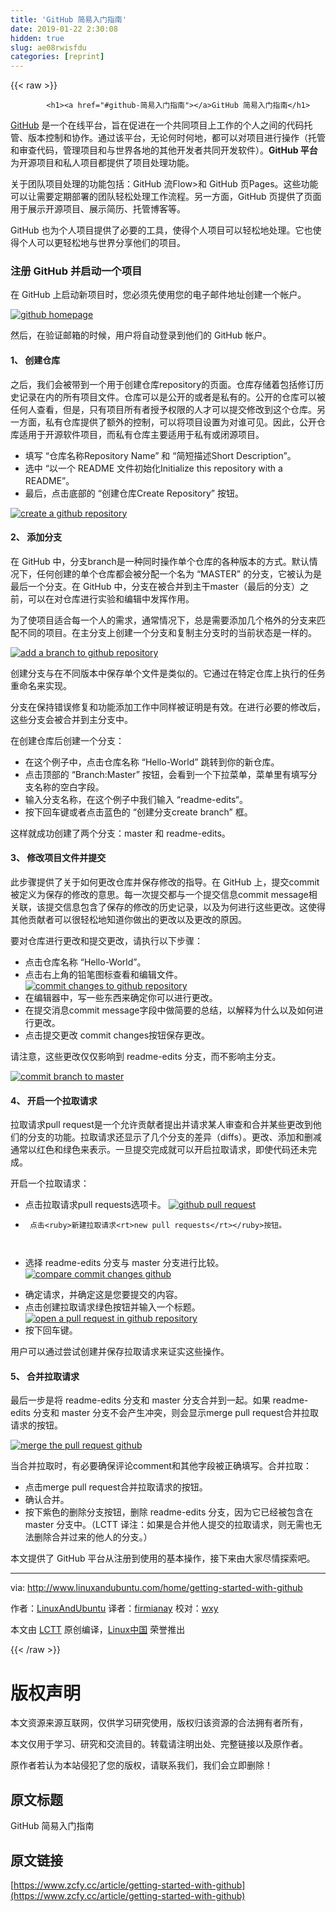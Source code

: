 ```yaml
---
title: 'GitHub 简易入门指南' 
date: 2019-01-22 2:30:08
hidden: true
slug: ae08rwisfdu
categories: [reprint]
---
```


{{< raw >}}

            <h1><a href="#github-简易入门指南"></a>GitHub 简易入门指南</h1>
<p><a href="https://github.com/">GitHub</a> 是一个在线平台，旨在促进在一个共同项目上工作的个人之间的代码托管、版本控制和协作。通过该平台，无论何时何地，都可以对项目进行操作（托管和审查代码，管理项目和与世界各地的其他开发者共同开发软件）。<strong>GitHub 平台</strong>为开源项目和私人项目都提供了项目处理功能。</p>
<p>关于团队项目处理的功能包括：GitHub 流Flow&gt;和 GitHub 页Pages。这些功能可以让需要定期部署的团队轻松处理工作流程。另一方面，GitHub 页提供了页面用于展示开源项目、展示简历、托管博客等。</p>
<p>GitHub 也为个人项目提供了必要的工具，使得个人项目可以轻松地处理。它也使得个人可以更轻松地与世界分享他们的项目。</p>
<h3><a href="#注册-github-并启动一个项目"></a>注册 GitHub 并启动一个项目</h3>
<p>在 GitHub 上启动新项目时，您必须先使用您的电子邮件地址创建一个帐户。</p>
<p><a href="http://www.linuxandubuntu.com/uploads/2/1/1/5/21152474/github-homepage_orig.jpg"><img src="https://p0.ssl.qhimg.com/t01d0f802eb069de5a1.jpg" alt="github homepage"></a></p>
<p>然后，在验证邮箱的时候，用户将自动登录到他们的 GitHub 帐户。</p>
<h4><a href="#1-创建仓库"></a>1、 创建仓库</h4>
<p>之后，我们会被带到一个用于创建仓库repository的页面。​仓库存储着包括修订历史记录在内的所有项目文件。仓库可以是公开的或者是私有的。公开的仓库可以被任何人查看，但是，只有项目所有者授予权限的人才可以提交修改到这个仓库。另一方面，私有仓库提供了额外的控制，可以将项目设置为对谁可见。因此，公开仓库适用于开源软件项目，而私有仓库主要适用于私有或闭源项目。</p>
<ul>
<li>填写 “仓库名称Repository Name” 和 “简短描述Short Description”。</li>
<li>选中 “以一个 README 文件初始化Initialize this repository with a README”。</li>
<li>最后，点击底部的 “创建仓库Create Repository” 按钮。</li>
</ul>
<p><a href="http://www.linuxandubuntu.com/uploads/2/1/1/5/21152474/create-a-github-repository_orig.jpg"><img src="https://p0.ssl.qhimg.com/t010395597f04501a2c.jpg" alt="create a github repository"></a></p>
<h4><a href="#2-添加分支"></a>2、 添加分支</h4>
<p>在 GitHub 中，分支branch是一种同时操作单个仓库的各种版本的方式。默认情况下，任何创建的单个仓库都会被分配一个名为 “MASTER” 的分支，它被认为是最后一个分支。在 GitHub 中，分支在被合并到主干master（最后的分支）之前，可以在对仓库进行实验和编辑中发挥作用。</p>
<p>为了使项目适合每一个人的需求，通常情况下，总是需要添加几个格外的分支来匹配不同的项目。在主分支上创建一个分支和复制主分支时的当前状态是一样的。</p>
<p><a href="http://www.linuxandubuntu.com/uploads/2/1/1/5/21152474/add-a-branch-to-github-repository_orig.jpg"><img src="https://p0.ssl.qhimg.com/t01518ba54d443e42f4.jpg" alt="add a branch to github repository"></a></p>
<p>创建分支与在不同版本中保存单个文件是类似的。它通过在特定仓库上执行的任务重命名来实现。</p>
<p>分支在保持错误修复和功能添加工作中同样被证明是有效。在进行必要的修改后，这些分支会被合并到主分支中。</p>
<p>在创建仓库后创建一个分支：</p>
<ul>
<li>在这个例子中，点击仓库名称 “Hello-World” 跳转到你的新仓库。</li>
<li>点击顶部的 “Branch:Master” 按钮，会看到一个下拉菜单，菜单里有填写分支名称的空白字段。</li>
<li>输入分支名称，在这个例子中我们输入 “readme-edits“。</li>
<li>按下回车键或者点击蓝色的 “创建分支create branch” 框。</li>
</ul>
<p>这样就成功创建了两个分支：master 和 readme-edits。</p>
<h4><a href="#3-修改项目文件并提交"></a>3、 修改项目文件并提交</h4>
<p>此步骤提供了关于如何更改仓库并保存修改的指导。在 GitHub 上，提交commit被定义为保存的修改的意思。每一次提交都与一个提交信息commit message相关联，该提交信息包含了保存的修改的历史记录，以及为何进行这些更改。这使得其他贡献者可以很轻松地知道你做出的更改以及更改的原因。</p>
<p>要对仓库进行更改和提交更改，请执行以下步骤：</p>
<ul>
<li>点击仓库名称 “Hello-World”。</li>
<li>点击右上角的铅笔图标查看和编辑文件。 <a href="http://www.linuxandubuntu.com/uploads/2/1/1/5/21152474/commit-changes-to-github-repository_orig.jpg"><img src="" alt="commit changes to github repository"></a></li>
<li>在编辑器中，写一些东西来确定你可以进行更改。</li>
<li>在提交消息commit message字段中做简要的总结，以解释为什么以及如何进行更改。</li>
<li>点击提交更改 commit changes按钮保存更改。</li>
</ul>
<p>请注意，这些更改仅仅影响到 readme-edits 分支，而不影响主分支。</p>
<p><a href="http://www.linuxandubuntu.com/uploads/2/1/1/5/21152474/commit-branch-to-master_orig.jpg"><img src="https://p0.ssl.qhimg.com/t010de5356390ea37f9.jpg" alt="commit branch to master"></a></p>
<h4><a href="#4-开启一个拉取请求"></a>4、 开启一个拉取请求</h4>
<p>​拉取请求pull request是一个允许贡献者提出并请求某人审查和合并某些更改到他们的分支的功能。​拉取请求还显示了几个分支的差异（diffs）。更改、添加和删减通常以红色和绿色来表示。一旦提交完成就可以开启​拉取请求，即使代码还未完成。</p>
<p>开启一个​拉取请求：</p>
<ul>
<li>点击​​拉取请求pull requests选项卡。 <a href="http://www.linuxandubuntu.com/uploads/2/1/1/5/21152474/github-pull-request_orig.jpg"><img src="https://p0.ssl.qhimg.com/t01d3c59bd6a75ea2e3.jpg" alt="github pull request"></a></li>
<li><pre><code class="hljs xml"> 点击<span class="hljs-tag">&lt;<span class="hljs-name">ruby</span>&gt;</span>新建拉取请求<span class="hljs-tag">&lt;<span class="hljs-name">rt</span>&gt;</span>new pull requests<span class="hljs-tag">&lt;/<span class="hljs-name">rt</span>&gt;</span><span class="hljs-tag">&lt;/<span class="hljs-name">ruby</span>&gt;</span>按钮。

</code></pre></li>
<li><p>选择 readme-edits 分支与 master 分支进行比较。 <a href="http://www.linuxandubuntu.com/uploads/2/1/1/5/21152474/compare-commit-changes-github_orig.jpg"><img src="https://p0.ssl.qhimg.com/t0185e8baaddcdc0578.jpg" alt="compare commit changes github"></a></p>
</li>
<li>确定请求，并确定这是您要提交的内容。</li>
<li>点击创建​拉取请求绿色按钮并输入一个标题。 <a href="http://www.linuxandubuntu.com/uploads/2/1/1/5/21152474/open-a-pull-request-in-github-repository_orig.jpg"><img src="https://p0.ssl.qhimg.com/t01883f3ee0db94db0a.jpg" alt="open a pull request in github repository"></a></li>
<li>按下回车键。</li>
</ul>
<p>用户可以通过尝试创建并保存拉取请求来证实这些操作。</p>
<h4><a href="#5-合并拉取请求"></a>5、 合并拉取请求</h4>
<p>最后一步是将 readme-edits 分支和 master 分支合并到一起。如果 readme-edits 分支和 master 分支不会产生冲突，则会显示merge pull request合并拉取请求的按钮。</p>
<p><a href="http://www.linuxandubuntu.com/uploads/2/1/1/5/21152474/merge-the-pull-request-github_orig.jpg"><img src="" alt="merge the pull request github"></a></p>
<p>当合并拉取时，有必要确保评论comment和其他字段被正确填写。合并拉取：</p>
<ul>
<li>点击merge pull request合并拉取请求的按钮。</li>
<li>确认合并。</li>
<li>按下紫色的删除分支按钮，删除 readme-edits 分支，因为它已经被包含在 master 分支中。（LCTT 译注：如果是合并他人提交的拉取请求，则无需也无法删除合并过来的他人的分支。）</li>
</ul>
<p>本文提供了 GitHub 平台从注册到使用的基本操作，接下来由大家尽情探索吧。</p>
<hr>
<p>via: <a href="http://www.linuxandubuntu.com/home/getting-started-with-github">http://www.linuxandubuntu.com/home/getting-started-with-github</a></p>
<p>作者：<a href="http://www.linuxandubuntu.com">LinuxAndUbuntu</a> 译者：<a href="https://github.com/firmianay">firmianay</a> 校对：<a href="https://github.com/wxy">wxy</a></p>
<p>本文由 <a href="https://github.com/LCTT/TranslateProject">LCTT</a> 原创编译，<a href="https://linux.cn/">Linux中国</a> 荣誉推出</p>

          
{{< /raw >}}

# 版权声明
本文资源来源互联网，仅供学习研究使用，版权归该资源的合法拥有者所有，

本文仅用于学习、研究和交流目的。转载请注明出处、完整链接以及原作者。

原作者若认为本站侵犯了您的版权，请联系我们，我们会立即删除！

## 原文标题
GitHub 简易入门指南

## 原文链接
[https://www.zcfy.cc/article/getting-started-with-github](https://www.zcfy.cc/article/getting-started-with-github)

